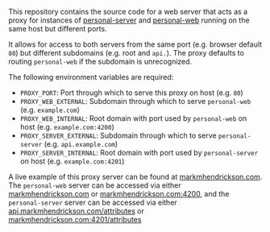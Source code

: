 This repository contains the source code for a web server that acts as a proxy for instances of [personal-server](https://github.com/asheville/personal-server) and [personal-web](https://github.com/asheville/personal-web) running on the same host but different ports. 

It allows for access to both servers from the same port (e.g. browser default `80`) but different subdomains (e.g. root and `api.`). The proxy defaults to routing `personal-web` if the subdomain is unrecognized.

The following environment variables are required:

- `PROXY_PORT`: Port through which to serve this proxy on host (e.g. `80`)
- `PROXY_WEB_EXTERNAL`: Subdomain through which to serve `personal-web` (e.g. `example.com`)
- `PROXY_WEB_INTERNAL`: Root domain with port used by `personal-web` on host (e.g. `example.com:4200`)
- `PROXY_SERVER_EXTERNAL`: Subdomain through which to serve `personal-server` (e.g. `api.example.com`)
- `PROXY_SERVER_INTERNAL`: Root domain with port used by `personal-server` on host (e.g. `example.com:4201`)

A live example of this proxy server can be found at [markmhendrickson.com](http://markmhendrickson.com). The `personal-web` server can be accessed via either [markmhendrickson.com](http://markmhendrickson.com) or [markmhendrickson.com:4200](http://markmhendrickson.com:4200), and the `personal-server` server can be accessed via either [api.markmhendrickson.com/attributes](http://api.markmhendrickson.com/attributes) or [markmhendrickson.com:4201/attributes](http://markmhendrickson.com:4201/attributes)